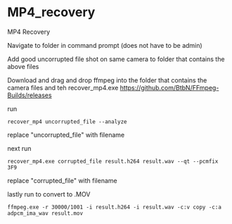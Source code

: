 # MP4_recovery
MP4 Recovery

Navigate to folder in command prompt (does not have to be admin)

Add good uncorrupted file shot on same camera to folder that contains the above files

Download and drag and drop ffmpeg into the folder that contains the camera files and teh recover_mp4.exe
https://github.com/BtbN/FFmpeg-Builds/releases

run 
```
recover_mp4 uncorrupted_file --analyze
```
replace "uncorrupted_file" with filename

next run
```
recover_mp4.exe corrupted_file result.h264 result.wav --qt --pcmfix 3F9
```
replace "corrupted_file" with filename

lastly run to convert to .MOV
```
ffmpeg.exe -r 30000/1001 -i result.h264 -i result.wav -c:v copy -c:a adpcm_ima_wav result.mov
```
